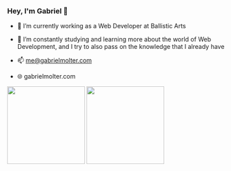 ### Hey, I'm Gabriel 👋

- 🚀 I’m currently working as a Web Developer at Ballistic Arts
- 🌱 I’m constantly studying and learning more about the world of Web Development, and I try to also pass on the knowledge that I already have

- 📫 me@gabrielmolter.com
- 🌐 gabrielmolter.com

<img height="180em" src="https://github-readme-stats.vercel.app/api?username=gjmolter&show_icons=true&theme=dracula&include_all_commits=true&count_private=true"/>
<img height="180em" src="https://github-readme-stats.vercel.app/api/top-langs/?username=gjmolter&layout=compact&langs_count=7&theme=dracula"/>
